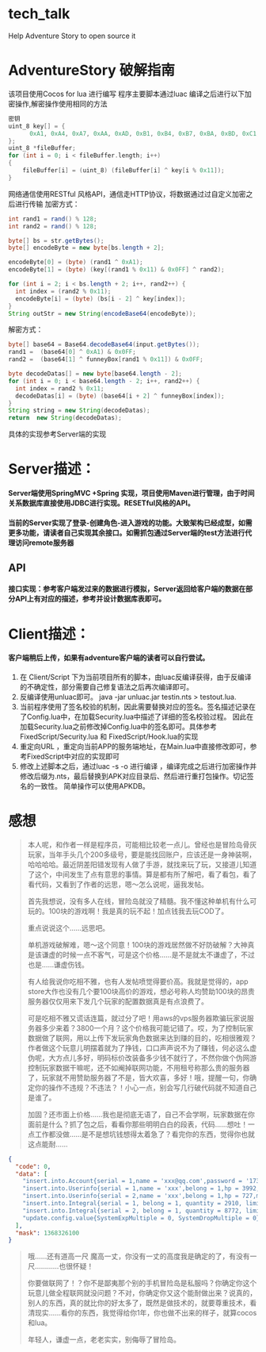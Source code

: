 tech_talk
=======
Help Adventure Story to open source it

AdventureStory 破解指南
======

该项目使用Cocos for lua 进行编写
程序主要脚本通过luac 编译之后进行以下加密操作,解密操作使用相同的方法   
```c
密钥
uint_8 key[] = {
      0xA1, 0xA4, 0xA7, 0xAA, 0xAD, 0xB1, 0xB4, 0xB7, 0xBA, 0xBD, 0xC1, 0xC4, 0xC7, 0xCA, 0xCD, 0xD1, 0xD4
};
uint_8 *fileBuffer;
for (int i = 0; i < fileBuffer.length; i++) 
{
    fileBuffer[i] = (uint_8) (fileBuffer[i] ^ key[i % 0x11]);
}
```
网络通信使用RESTful 风格API，通信走HTTP协议，将数据通过过自定义加密之后进行传输
加密方式：
```java
int rand1 = rand() % 128;
int rand2 = rand() % 128;

byte[] bs = str.getBytes();
byte[] encodeByte = new byte[bs.length + 2];

encodeByte[0] = (byte) (rand1 ^ 0xA1);
encodeByte[1] = (byte) (key[(rand1 % 0x11) & 0x0FF] ^ rand2);

for (int i = 2; i < bs.length + 2; i++, rand2++) {
  int index = (rand2 % 0x11);
  encodeByte[i] = (byte) (bs[i - 2] ^ key[index]);
}
String outStr = new String(encodeBase64(encodeByte));
```
解密方式：
```java
byte[] base64 = Base64.decodeBase64(input.getBytes());
rand1 =  (base64[0] ^ 0xA1) & 0x0FF;
rand2 =  (base64[1] ^ funneyBox[rand1 % 0x11]) & 0x0FF;

byte decodeDatas[] = new byte[base64.length - 2];
for (int i = 0; i < base64.length - 2; i++, rand2++) {
  int index = rand2 % 0x11;
  decodeDatas[i] = (byte) (base64[i + 2] ^ funneyBox[index]);
}
String string = new String(decodeDatas);
return  new String(decodeDatas);
```
具体的实现参考Server端的实现


Server描述：
======
#### Server端使用SpringMVC +Spring 实现，项目使用Maven进行管理，由于时间关系数据库直接使用JDBC进行实现。RESETful风格的API。
#### 当前的Server实现了登录-创建角色-进入游戏的功能。大致架构已经成型，如需更多功能，请读者自己实现其余接口。如需抓包通过Server端的test方法进行代理访问remote服务器

## API
#### 接口实现：参考客户端发过来的数据进行模拟，Server返回给客户端的数据在部分API上有对应的描述，参考并设计数据库表即可。

Client描述：
======
#### 客户端稍后上传，如果有adventure客户端的读者可以自行尝试。
1. 在 Client/Script 下为当前项目所有的脚本，由luac反编译获得，由于反编译的不确定性，部分需要自己修复语法之后再次编译即可。
2. 反编译使用unluac即可。 java -jar unluac.jar testin.nts > testout.lua.
3. 当前程序使用了签名校验的机制，因此需要替换对应的签名。签名描述记录在了Config.lua中，在加载Security.lua中描述了详细的签名校验过程。
因此在加载Security.lua之前修改掉Config.lua中的签名即可。具体参考FixedScript/Security.lua 和 FixedScript/Hook.lua的实现
4. 重定向URL ，重定向当前APP的服务端地址，在Main.lua中直接修改即可，参考FixedScript中对应的实现即可
5. 修改上述脚本之后，通过luac -s -o 进行编译 ，编译完成之后进行加密操作并修改后缀为.nts，最后替换到APK对应目录后、然后进行重打包操作。切记签名的一致性。
简单操作可以使用APKDB。




感想
=====

>本人呢，和作者一样是程序员，可能相比较老一点儿。曾经也是冒险岛骨灰玩家，当年手头几个200多级号，要是能找回账户，应该还是一身神装啊，哈哈哈哈。最近阴差阳错发现有人做了手游，就找来玩了玩，又接道儿知道了这个，中间发生了点有意思的事情。算是都有所了解吧，看了看包，看了看代码，又看到了作者的远思，嗯～怎么说呢，逼我发帖。
>
>首先我想说，没有多人在线，冒险岛就没了精髓。我不懂这种单机有什么可玩的。100块的游戏啊！我是真的玩不起！加点钱我去玩COD了。
>
>重点说说这个……远思吧。
>
>单机游戏破解难，嗯～这个同意！100块的游戏居然做不好防破解？大神真是该谦虚的时候一点不客气，可是这个价格……是不是就太不谦虚了，不过也是……谦虚伤钱。
>
>有人给我说你吃相不雅，也有人发帖喷觉得要价高。我就是觉得的，app store大作也没有几个要100块高价的游戏，想必号称人均赞助100块的昂贵服务器仅仅用来下发几个玩家的配置数据真是有点浪费了。
>
>可是吃相不雅又谎话连篇，就过分了吧！用aws的vps服务器欺骗玩家说服务器多少来着？3800一个月？这个价格我可能记错了。哎，为了控制玩家数据做了联网，用以上传下发玩家角色数据来达到赚的目的，吃相很雅观？作者做这个玩意儿明摆着就为了挣钱，口口声声说不为了赚钱，何必这么虚伪呢，大方点儿多好，明码标价改装备多少钱不就行了，不然你做个伪网游控制玩家数据干嘛呢，还不如阉掉联网功能，不用租号称那么贵的服务器了，玩家就不用赞助服务器了不是，皆大欢喜，多好！哦，提醒一句，你确定你的操作不违规？不违法？！小心一点，别会写几行破代码就不知道自己是谁了。
>
>加固？还市面上价格……我也是彻底无语了，自己不会学啊，玩家数据在你面前是什么？抓了包之后，看看你那些明明白白的段表，代码……想吐！一点工作都没做……是不是想坑钱想得太着急了？看完你的东西，觉得你也就这点能耐……
>
```json
{
  "code": 0,
  "data": [
    "insert.into.Account{serial = 1,name = 'xxx@qq.com',password = '17330F18BDC8483700B1A55E10248899BF1DF243',invitation = '',sex = 1,gm = false,ip = '183.x.x.x',version = 100003,ctime = 1520178329,sign_time = 1526256000,last_time = 1526289910,ban = false,ban_time = 0,check_code = '',}",
    "insert.into.Userinfo{serial = 1,name = 'xxx',belong = 1,hp = 3992,mp = 420,exp = 0,body = 2000,hair = 35550,face = 20035,eardrop = 1032021,cap = 1004472,longcoat = 1053116,shoes = 1072189,glove = 1082685,cape = 1102801,weapon = 1702170,job = 100,map = 100000000,rmap = 100000100,ctime = 0,mtime = 1526039913,check_code = '',}",
    "insert.into.Userinfo{serial = 2,name = 'xxx',belong = 1,hp = 727,mp = 85,exp = 61793,body = 2000,hair = 35280,face = 20000,eardrop = 1032003,cap = 1003847,coat = 1040041,pants = 1060060,shoes = 1072007,glove = 1082001,weapon = 1432013,job = 530,map = 105070300,ctime = 0,mtime = 1522595861,check_code = '',}",
    "insert.into.Integral{serial = 1, belong = 1, quantity = 2910, limit = 0, provenance = 'system', check_code = '0044bd555a0551f169b88fd280c45a6866e4f8e0'}",
    "insert.into.Integral{serial = 2, belong = 1, quantity = 8772, limit = 1, provenance = 'system', check_code = '17b025264b0684c42dbbd27791ce99c5c3cc19e2'}",
    "update.config.value{SystemExpMultiple = 0, SystemDropMultiple = 0}"
  ],
  "mask": 1368326100
}
```

>哦……还有道高一尺 魔高一丈，你没有一丈的高度我是确定的了，有没有一尺…………也很怀疑！
>
>你要做联网了！？你不是鄙夷那个别的手机冒险岛是私服吗？你确定你这个玩意儿做全程联网就没问题？不对，你确定你又这个能耐做出来？说真的，别人的东西，真的就比你的好太多了，既然是做技术的，就要尊重技术，看清现实……看你的东西，我觉得给你1年，你也做不出来的样子，就算cocos和lua。
>
>年轻人，谦虚一点，老老实实，别侮辱了冒险岛。




